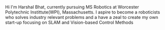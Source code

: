 Hi I'm Harshal Bhat, currently pursuing MS Robotics at Worcester Polytechnic Instittute(WPI), Massachusetts.
I aspire to become a roboticists who solves industry relevant problems and a have a zeal to create my own start-up focusing on SLAM and Vision-based Control Methods
